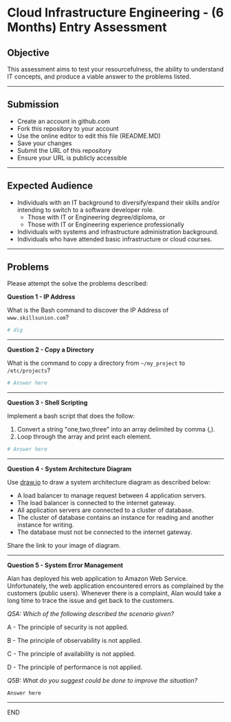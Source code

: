 # Cloud Infrastructure Engineering - (6 Months) Entry Assessment

## Objective

This assessment aims to test your resourcefulness, the ability to understand IT concepts, and produce a viable answer to the problems listed.

---
## Submission

- Create an account in github.com
- Fork this repository to your account
- Use the online editor to edit this file (README.MD)
- Save your changes
- Submit the URL of this repository 
- Ensure your URL is publicly accessible

---
## Expected Audience

- Individuals with an IT background to diversify/expand their skills and/or intending to switch to a software developer role.
    - Those with IT or Engineering degree/diploma, or
    - Those with IT or Engineering experience professionally
- Individuals with systems and infrastructure administration background.
- Individuals who have attended basic infrastructure or cloud courses.

---

## Problems

Please attempt the solve the problems described:

**Question 1 - IP Address**

What is the Bash command to discover the IP Address of `www.skillsunion.com`?

```sh
# dig
```

---

**Question 2 - Copy a Directory**

What is the command to copy a directory from `~/my_project` to `/etc/projects`?

```sh
# Answer here
```
---

**Question 3 - Shell Scripting**

Implement a bash script that does the follow:
1. Convert a string "one,two,three" into an array delimited by comma (,).
1. Loop through the array and print each element.

```sh
# Answer here
```

---

**Question 4 - System Architecture Diagram**

Use [draw.io](draw.io) to draw a system architecture diagram as described below:

- A load balancer to manage request between 4 application servers.
- The load balancer is connected to the internet gateway.
- All application servers are connected to a cluster of database.
- The cluster of database contains an instance for reading and another instance for writing.
- The database must not be connected to the internet gateway.

Share the link to your image of diagram.

---

**Question 5 - System Error Management**

Alan has deployed his web application to Amazon Web Service. Unfortunately, the web application encountered errors as complained by the customers (public users). Whenever there is a complaint, Alan would take a long time to trace the issue and get back to the customers. 

*Q5A: Which of the following described the scenario given?*

A - The principle of security is not applied.

B - The principle of observability is not applied.

C - The principle of availability is not applied.

D - The principle of performance is not applied.

*Q5B: What do you suggest could be done to improve the situation?*

```
Answer here
```

---

END
